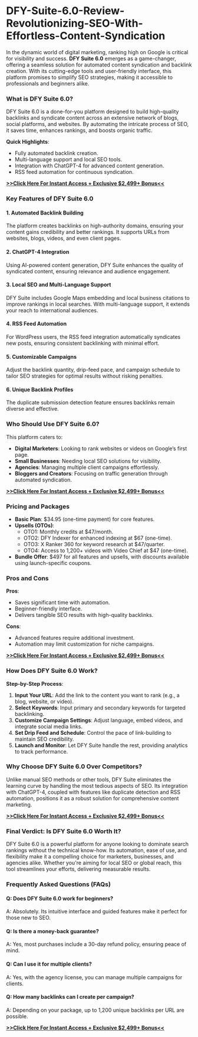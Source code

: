 # DFY-Suite-6.0-Review-Revolutionizing-SEO-With-Effortless-Content-Syndication

In the dynamic world of digital marketing, ranking high on Google is critical for visibility and success. **DFY Suite 6.0** emerges as a game-changer, offering a seamless solution for automated content syndication and backlink creation. With its cutting-edge tools and user-friendly interface, this platform promises to simplify SEO strategies, making it accessible to professionals and beginners alike.

### What is DFY Suite 6.0?
DFY Suite 6.0 is a done-for-you platform designed to build high-quality backlinks and syndicate content across an extensive network of blogs, social platforms, and websites. By automating the intricate process of SEO, it saves time, enhances rankings, and boosts organic traffic.

**Quick Highlights**:
- Fully automated backlink creation.
- Multi-language support and local SEO tools.
- Integration with ChatGPT-4 for advanced content generation.
- RSS feed automation for continuous syndication.

**[>>Click Here For Instant Access + Exclusive $2,499+ Bonus<<](https://jvz8.com/c/1618817/412584/)**

### Key Features of DFY Suite 6.0
#### 1. **Automated Backlink Building**
The platform creates backlinks on high-authority domains, ensuring your content gains credibility and better rankings. It supports URLs from websites, blogs, videos, and even client pages.

#### 2. **ChatGPT-4 Integration**
Using AI-powered content generation, DFY Suite enhances the quality of syndicated content, ensuring relevance and audience engagement.

#### 3. **Local SEO and Multi-Language Support**
DFY Suite includes Google Maps embedding and local business citations to improve rankings in local searches. With multi-language support, it extends your reach to international audiences.

#### 4. **RSS Feed Automation**
For WordPress users, the RSS feed integration automatically syndicates new posts, ensuring consistent backlinking with minimal effort.

#### 5. **Customizable Campaigns**
Adjust the backlink quantity, drip-feed pace, and campaign schedule to tailor SEO strategies for optimal results without risking penalties.

#### 6. **Unique Backlink Profiles**
The duplicate submission detection feature ensures backlinks remain diverse and effective.

### Who Should Use DFY Suite 6.0?
This platform caters to:
- **Digital Marketers**: Looking to rank websites or videos on Google’s first page.
- **Small Businesses**: Needing local SEO solutions for visibility.
- **Agencies**: Managing multiple client campaigns effortlessly.
- **Bloggers and Creators**: Focusing on traffic generation through automated syndication.

**[>>Click Here For Instant Access + Exclusive $2,499+ Bonus<<](https://jvz8.com/c/1618817/412584/)**

### Pricing and Packages
- **Basic Plan**: $34.95 (one-time payment) for core features.
- **Upsells (OTOs)**:
  - OTO1: Monthly credits at $47/month.
  - OTO2: DFY Indexer for enhanced indexing at $67 (one-time).
  - OTO3: X Ranker 360 for keyword research at $47/quarter.
  - OTO4: Access to 1,200+ videos with Video Chief at $47 (one-time).
- **Bundle Offer**: $497 for all features and upsells, with discounts available using launch-specific coupons.

### Pros and Cons
**Pros**:
- Saves significant time with automation.
- Beginner-friendly interface.
- Delivers tangible SEO results with high-quality backlinks.

**Cons**:
- Advanced features require additional investment.
- Automation may limit customization for niche campaigns.

**[>>Click Here For Instant Access + Exclusive $2,499+ Bonus<<](https://jvz8.com/c/1618817/412584/)**

### How Does DFY Suite 6.0 Work?
**Step-by-Step Process**:
1. **Input Your URL**: Add the link to the content you want to rank (e.g., a blog, website, or video).
2. **Select Keywords**: Input primary and secondary keywords for targeted backlinking.
3. **Customize Campaign Settings**: Adjust language, embed videos, and integrate social media links.
4. **Set Drip Feed and Schedule**: Control the pace of link-building to maintain SEO credibility.
5. **Launch and Monitor**: Let DFY Suite handle the rest, providing analytics to track performance.

### Why Choose DFY Suite 6.0 Over Competitors?
Unlike manual SEO methods or other tools, DFY Suite eliminates the learning curve by handling the most tedious aspects of SEO. Its integration with ChatGPT-4, coupled with features like duplicate detection and RSS automation, positions it as a robust solution for comprehensive content marketing.

**[>>Click Here For Instant Access + Exclusive $2,499+ Bonus<<](https://jvz8.com/c/1618817/412584/)**

### Final Verdict: Is DFY Suite 6.0 Worth It?
DFY Suite 6.0 is a powerful platform for anyone looking to dominate search rankings without the technical know-how. Its automation, ease of use, and flexibility make it a compelling choice for marketers, businesses, and agencies alike. Whether you're aiming for local SEO or global reach, this tool streamlines your efforts, delivering measurable results.

### Frequently Asked Questions (FAQs)
#### Q: Does DFY Suite 6.0 work for beginners?
A: Absolutely. Its intuitive interface and guided features make it perfect for those new to SEO.

#### Q: Is there a money-back guarantee?
A: Yes, most purchases include a 30-day refund policy, ensuring peace of mind.

#### Q: Can I use it for multiple clients?
A: Yes, with the agency license, you can manage multiple campaigns for clients.

#### Q: How many backlinks can I create per campaign?
A: Depending on your package, up to 1,200 unique backlinks per URL are possible.

**[>>Click Here For Instant Access + Exclusive $2,499+ Bonus<<](https://jvz8.com/c/1618817/412584/)**
